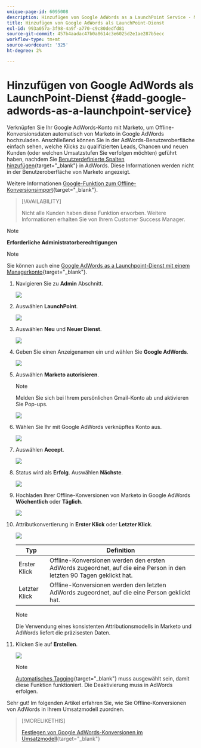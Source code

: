 ```yaml
---
unique-page-id: 6095008
description: Hinzufügen von Google AdWords as a LaunchPoint Service - Marketo Docs - Produktdokumentation
title: Hinzufügen von Google AdWords als LaunchPoint-Dienst
exl-id: 993a057a-3f98-4a9f-a770-c9c80dedfd81
source-git-commit: 457b4aadac47b0a8614c3e6025d2e1ae287b5ecc
workflow-type: tm+mt
source-wordcount: '325'
ht-degree: 2%

---
```


# Hinzufügen von Google AdWords als LaunchPoint-Dienst {#add-google-adwords-as-a-launchpoint-service}

Verknüpfen Sie Ihr Google AdWords-Konto mit Marketo, um Offline-Konversionsdaten automatisch von Marketo in Google AdWords hochzuladen. Anschließend können Sie in der AdWords-Benutzeroberfläche einfach sehen, welche Klicks zu qualifizierten Leads, Chancen und neuen Kunden (oder welchen Umsatzstufen Sie verfolgen möchten) geführt haben, nachdem Sie [Benutzerdefinierte Spalten hinzufügen](https://support.google.com/adwords/answer/3073556){target=&quot;_blank&quot;} in AdWords. Diese Informationen werden nicht in der Benutzeroberfläche von Marketo angezeigt.

Weitere Informationen [Google-Funktion zum Offline-Konversionsimport](https://support.google.com/adwords/answer/2998031?hl=en){target=&quot;_blank&quot;}.

>[!AVAILABILITY]
>
>Nicht alle Kunden haben diese Funktion erworben. Weitere Informationen erhalten Sie von Ihrem Customer Success Manager.

>[!NOTE]
>
>**Erforderliche Administratorberechtigungen**

>[!NOTE]
>
>Sie können auch eine [Google AdWords as a Launchpoint-Dienst mit einem Managerkonto](/help/marketo/product-docs/administration/additional-integrations/add-google-adwords-as-a-launchpoint-service-with-a-manager-account.md){target=&quot;_blank&quot;}.

1. Navigieren Sie zu **Admin** Abschnitt.

   ![](assets/add-google-adwords-as-a-launchpoint-service-1.png)

1. Auswählen **LaunchPoint**.

   ![](assets/add-google-adwords-as-a-launchpoint-service-2.png)

1. Auswählen **Neu** und **Neuer Dienst**.

   ![](assets/add-google-adwords-as-a-launchpoint-service-3.png)

1. Geben Sie einen Anzeigenamen ein und wählen Sie **Google AdWords**.

   ![](assets/add-google-adwords-as-a-launchpoint-service-4.png)

1. Auswählen **Marketo autorisieren**.

   >[!NOTE]
   >
   >Melden Sie sich bei Ihrem persönlichen Gmail-Konto ab und aktivieren Sie Pop-ups.

   ![](assets/add-google-adwords-as-a-launchpoint-service-5.png)

1. Wählen Sie Ihr mit Google AdWords verknüpftes Konto aus.

   ![](assets/add-google-adwords-as-a-launchpoint-service-6.png)

1. Auswählen **Accept**.

   ![](assets/add-google-adwords-as-a-launchpoint-service-7.png)

1. Status wird als **Erfolg**. Auswählen **Nächste**.

   ![](assets/add-google-adwords-as-a-launchpoint-service-8.png)

1. Hochladen Ihrer Offline-Konversionen von Marketo in Google AdWords **Wöchentlich** oder **Täglich**.

   ![](assets/add-google-adwords-as-a-launchpoint-service-9.png)

1. Attributkonvertierung in **Erster Klick** oder **Letzter Klick**.

   ![](assets/add-google-adwords-as-a-launchpoint-service-10.png)

   | Typ | Definition |
   |---|---|
   | Erster Klick | Offline-Konversionen werden den ersten AdWords zugeordnet, auf die eine Person in den letzten 90 Tagen geklickt hat. |
   | Letzter Klick | Offline-Konversionen werden den letzten AdWords zugeordnet, auf die eine Person geklickt hat. |

   >[!NOTE]
   >
   >Die Verwendung eines konsistenten Attributionsmodells in Marketo und AdWords liefert die präzisesten Daten.

1. Klicken Sie auf **Erstellen**.

   ![](assets/add-google-adwords-as-a-launchpoint-service-11.png)

   >[!NOTE]
   >
   >[Automatisches Tagging](https://support.google.com/adwords/answer/1752125?hl=en){target=&quot;_blank&quot;} muss ausgewählt sein, damit diese Funktion funktioniert. Die Deaktivierung muss in AdWords erfolgen.

Sehr gut! Im folgenden Artikel erfahren Sie, wie Sie Offline-Konversionen von AdWords in Ihrem Umsatzmodell zuordnen.

>[!MORELIKETHIS]
>
>[Festlegen von Google AdWords-Konversionen im Umsatzmodell](/help/marketo/product-docs/reporting/revenue-cycle-analytics/revenue-cycle-models/set-google-adwords-conversions-in-the-revenue-model.md){target=&quot;_blank&quot;}
